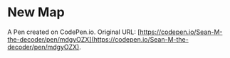 # New Map

A Pen created on CodePen.io. Original URL: [https://codepen.io/Sean-M-the-decoder/pen/mdgyOZX](https://codepen.io/Sean-M-the-decoder/pen/mdgyOZX).

